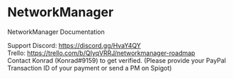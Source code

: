 # NetworkManager
NetworkManager Documentation

Support Discord: https://discord.gg/HvaY4QY<br>
Trello: https://trello.com/b/QIyqVRRJ/networkmanager-roadmap<br>
Contact Konrad (Konrad#9159) to get verified. (Please provide your PayPal Transaction ID of your payment or send a PM on Spigot)
